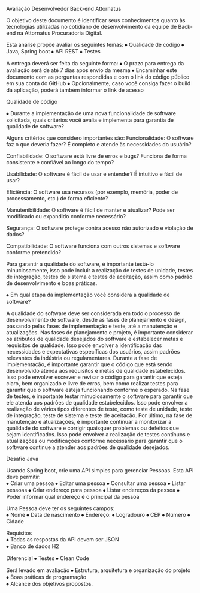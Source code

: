 Avaliação Desenvolvedor Back-end Attornatus

O objetivo deste documento é identificar seus conhecimentos quanto às tecnologias utilizadas no cotidiano de desenvolvimento da equipe de Back-end na Attornatus Procuradoria Digital.

Esta análise propõe avaliar os seguintes temas: 
⦁	Qualidade de código
⦁	Java, Spring boot
⦁	API REST
⦁	Testes

A entrega deverá ser feita da seguinte forma:
⦁	O prazo para entrega da avaliação será de até 7 dias após envio da mesma
⦁	Encaminhar este documento com as perguntas respondidas e com o link do código público em sua conta do GitHub
⦁	Opcionalmente, caso você consiga fazer o build da aplicação, poderá também informar o link de acesso


Qualidade de código

⦁	Durante a implementação de uma nova funcionalidade de software solicitada, quais critérios você avalia e implementa para garantia de qualidade de software?


Alguns critérios que considero importantes são:
Funcionalidade: O software faz o que deveria fazer? É completo e atende às necessidades do usuário?

Confiabilidade: O software está livre de erros e bugs? Funciona de forma consistente e confiável ao longo do tempo?

Usabilidade: O software é fácil de usar e entender? É intuitivo e fácil de usar?

Eficiência: O software usa recursos (por exemplo, memória, poder de processamento, etc.) de forma eficiente?

Manutenibilidade: O software é fácil de manter e atualizar? Pode ser modificado ou expandido conforme necessário?

Segurança: O software protege contra acesso não autorizado e violação de dados?

Compatibilidade: O software funciona com outros sistemas e software conforme pretendido?

Para garantir a qualidade do software, é importante testá-lo minuciosamente, isso pode incluir a realização de testes de unidade, testes de integração, testes de sistema e testes de aceitação, assim como padrão de desenvolvimento e boas práticas.



⦁	Em qual etapa da implementação você considera a qualidade de software?

A qualidade do software deve ser considerada em todo o processo de desenvolvimento de software, desde as fases de planejamento e design, passando pelas fases de implementação e teste, até a manutenção e atualizações.
Nas fases de planejamento e projeto, é importante considerar os atributos de qualidade desejados do software e estabelecer metas e requisitos de qualidade. Isso pode envolver a identificação das necessidades e expectativas específicas dos usuários, assim padrões relevantes da indústria ou regulamentares.
Durante a fase de implementação, é importante garantir que o código que está sendo desenvolvido atenda aos requisitos e metas de qualidade estabelecidos. Isso pode envolver escrever e revisar o código para garantir que esteja claro, bem organizado e livre de erros, bem como realizar testes para garantir que o software esteja funcionando conforme o esperado.
Na fase de testes, é importante testar minuciosamente o software para garantir que ele atenda aos padrões de qualidade estabelecidos. Isso pode envolver a realização de vários tipos diferentes de teste, como teste de unidade, teste de integração, teste de sistema e teste de aceitação.
Por último, na fase de manutenção e atualizações, é importante continuar a monitorizar a qualidade do software e corrigir quaisquer problemas ou defeitos que sejam identificados. Isso pode envolver a realização de testes contínuos e atualizações ou modificações conforme necessário para garantir que o software continue a atender aos padrões de qualidade desejados.



Desafio Java

Usando Spring boot, crie uma API simples para gerenciar Pessoas. Esta API deve permitir:  
⦁	Criar uma pessoa
⦁	Editar uma pessoa
⦁	Consultar uma pessoa
⦁	Listar pessoas
⦁	Criar endereço para pessoa
⦁	Listar endereços da pessoa
⦁	Poder informar qual endereço é o principal da pessoa  

Uma Pessoa deve ter os seguintes campos:  
⦁	Nome
⦁	Data de nascimento
⦁	Endereço:
⦁	Logradouro
⦁	CEP
⦁	Número
⦁	Cidade

Requisitos  
⦁	Todas as respostas da API devem ser JSON  
⦁	Banco de dados H2

Diferencial
⦁	Testes
⦁	Clean Code
 
Será levado em avaliação 
⦁	Estrutura, arquitetura e organização do projeto  
⦁	Boas práticas de programação  
⦁	Alcance dos objetivos propostos.

